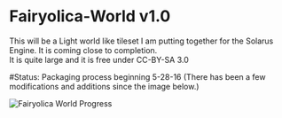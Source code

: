 # Fairyolica-World v1.0
This will be a Light world like tileset I am putting together for the Solarus Engine. It is coming close to completion.  
It is quite large and it is free under CC-BY-SA 3.0

#Status: Packaging process beginning 5-28-16 
(There has been a few modifications and additions since the image below.)

![Fairyolica World Progress](http://s33.postimg.org/ppeem5l8v/Fairyolica_World.png)
